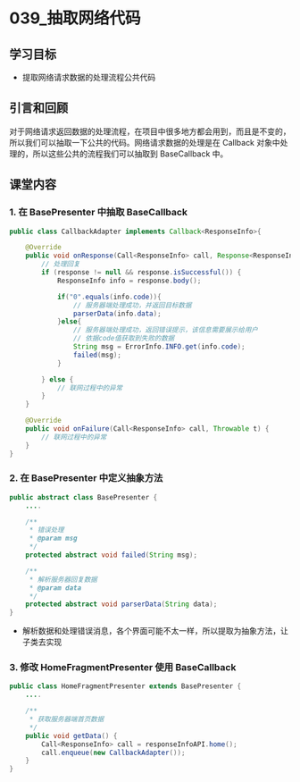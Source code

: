# 039_抽取网络代码
## 学习目标
- 提取网络请求数据的处理流程公共代码

## 引言和回顾
对于网络请求返回数据的处理流程，在项目中很多地方都会用到，而且是不变的，所以我们可以抽取一下公共的代码。网络请求数据的处理是在 Callback 对象中处理的，所以这些公共的流程我们可以抽取到 BaseCallback 中。


## 课堂内容
### 1. 在 BasePresenter 中抽取 BaseCallback

```java
public class CallbackAdapter implements Callback<ResponseInfo>{

    @Override
    public void onResponse(Call<ResponseInfo> call, Response<ResponseInfo> response) {
        // 处理回复
        if (response != null && response.isSuccessful()) {
            ResponseInfo info = response.body();

            if("0".equals(info.code)){
                // 服务器端处理成功，并返回目标数据
                parserData(info.data);
            }else{
                // 服务器端处理成功，返回错误提示，该信息需要展示给用户
                // 依据code值获取到失败的数据
                String msg = ErrorInfo.INFO.get(info.code);
                failed(msg);
            }

        } else {
            // 联网过程中的异常
        }
    }

    @Override
    public void onFailure(Call<ResponseInfo> call, Throwable t) {
        // 联网过程中的异常
    }
}
```

### 2. 在 BasePresenter 中定义抽象方法

```java
public abstract class BasePresenter {
    ....

    /**
     * 错误处理
     * @param msg
     */
    protected abstract void failed(String msg);

    /**
     * 解析服务器回复数据
     * @param data
     */
    protected abstract void parserData(String data);
}
```

- 解析数据和处理错误消息，各个界面可能不太一样，所以提取为抽象方法，让子类去实现

### 3. 修改 HomeFragmentPresenter 使用 BaseCallback

```java
public class HomeFragmentPresenter extends BasePresenter {
    ....

    /**
     * 获取服务器端首页数据
     */
    public void getData() {
        Call<ResponseInfo> call = responseInfoAPI.home();
        call.enqueue(new CallbackAdapter());
    }
}
```
